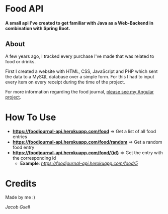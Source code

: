 # Food API

#### A small api I've created to get familiar with Java as a Web-Backend in combination with Spring Boot.

## About

A few years ago, I tracked every purchase I've made that was related to food or drinks.

First I created a website with HTML, CSS, JavaScript and PHP which sent the data to a MySQL database over a simple form. For this I had to input every item on every receipt during the time of the project.

For more information regarding the food journal, [please see my Angular project](https://food-journal.netlify.app/#/).

# How To Use

* **https://foodjournal-api.herokuapp.com/food** => Get a list of all food entries
* **https://foodjournal-api.herokuapp.com/food/random** => Get a random food entry
* **https://foodjournal-api.herokuapp.com/food/{id}** => Get the entry with the corresponding id 
    * **Example**: _https://foodjournal-api.herokuapp.com/food/5_

# Credits

Made by me :)

_Jacob Gsell_

